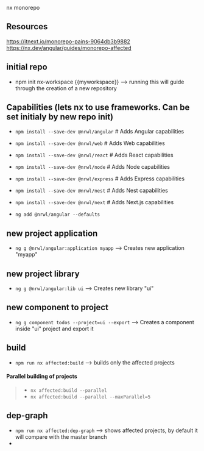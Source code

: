 nx monorepo

## Resources

https://itnext.io/monorepo-pains-9064db3b9882
https://nx.dev/angular/guides/monorepo-affected


## initial repo
 - npm init nx-workspace {{myworkspace}} --> running this will guide through the creation of a new repository
 
## Capabilities (lets nx to use frameworks. Can be set initialy by new repo init)
 - `npm install --save-dev @nrwl/angular` # Adds Angular capabilities
 - `npm install --save-dev @nrwl/web` # Adds Web capabilities
 - `npm install --save-dev @nrwl/react` # Adds React capabilities
 - `npm install --save-dev @nrwl/node` # Adds Node capabilities
 - `npm install --save-dev @nrwl/express` # Adds Express capabilities
 - `npm install --save-dev @nrwl/nest` # Adds Nest capabilities
 - `npm install --save-dev @nrwl/next` # Adds Next.js capabilities
 
 - `ng add @nrwl/angular --defaults`
 
## new project application
 - `ng g @nrwl/angular:application myapp`		--> Creates new application "myapp"
 
## new project library
 - `ng g @nrwl/angular:lib ui`				--> Creates new library "ui"
 
## new component to project
 - `ng g component todos --project=ui --export`		--> Creates a component inside "ui" project and export it

## build
 - `npm run nx affected:build`  		--> builds only the affected projects
 
 #### Parallel building of projects
 >  - `nx affected:build --parallel`
 >  - `nx affected:build --parallel --maxParallel=5`


## dep-graph
 - `npm run nx affected:dep-graph`	--> shows affected projects, by default it will compare with the master branch
 - 
